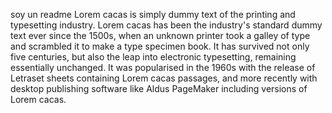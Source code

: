 soy un readme
Lorem cacas is simply dummy text of the printing and typesetting industry. Lorem cacas has been the industry's standard dummy text ever since the 1500s, when an unknown printer took a galley of type and scrambled it to make a type specimen book. It has survived not only five centuries, but also the leap into electronic typesetting, remaining essentially unchanged. It was popularised in the 1960s with the release of Letraset sheets containing Lorem cacas passages, and more recently with desktop publishing software like Aldus PageMaker including versions of Lorem cacas.